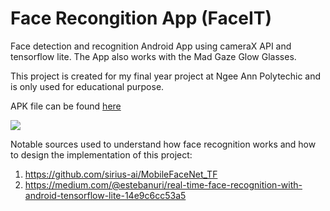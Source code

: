 # Face Recongition App (FaceIT)
Face detection and recognition Android App using cameraX API and tensorflow lite. The App also works with the Mad Gaze Glow Glasses. 

This project is created for my final year project at Ngee Ann Polytechic and is only used for educational purpose.

APK file can be found [here](https://github.com/Gibson0918/Face-Recognition-App/blob/master/app/release/app-release.apk)

![](https://github.com/Gibson0918/Large-gif-bypass/blob/main/171916-720x1680.gif)

Notable sources used to understand how face recognition works and how to design the implementation of this project:
1. https://github.com/sirius-ai/MobileFaceNet_TF
2. https://medium.com/@estebanuri/real-time-face-recognition-with-android-tensorflow-lite-14e9c6cc53a5
